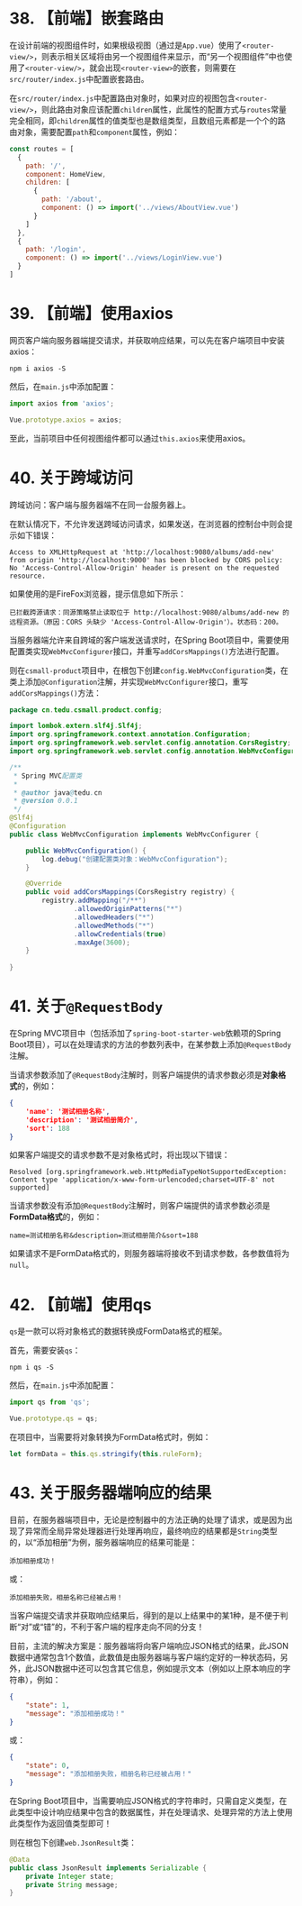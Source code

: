 # 38. 【前端】嵌套路由

在设计前端的视图组件时，如果根级视图（通过是`App.vue`）使用了`<router-view/>`，则表示相关区域将由另一个视图组件来显示，而“另一个视图组件”中也使用了`<router-view/>`，就会出现`<router-view>`的嵌套，则需要在`src/router/index.js`中配置嵌套路由。

在`src/router/index.js`中配置路由对象时，如果对应的视图包含`<router-view/>`，则此路由对象应该配置`children`属性，此属性的配置方式与`routes`常量完全相同，即`children`属性的值类型也是数组类型，且数组元素都是一个个的路由对象，需要配置`path`和`component`属性，例如：

```javascript
const routes = [
  {
    path: '/',
    component: HomeView,
    children: [
      {
        path: '/about',
        component: () => import('../views/AboutView.vue')
      }
    ]
  },
  {
    path: '/login',
    component: () => import('../views/LoginView.vue')
  }
]
```

# 39. 【前端】使用axios

网页客户端向服务器端提交请求，并获取响应结果，可以先在客户端项目中安装axios：

```
npm i axios -S
```

然后，在`main.js`中添加配置：

```javascript
import axios from 'axios';

Vue.prototype.axios = axios;
```

至此，当前项目中任何视图组件都可以通过`this.axios`来使用axios。

# 40. 关于跨域访问

跨域访问：客户端与服务器端不在同一台服务器上。

在默认情况下，不允许发送跨域访问请求，如果发送，在浏览器的控制台中则会提示如下错误：

```
Access to XMLHttpRequest at 'http://localhost:9080/albums/add-new' from origin 'http://localhost:9000' has been blocked by CORS policy: No 'Access-Control-Allow-Origin' header is present on the requested resource.
```

如果使用的是FireFox浏览器，提示信息如下所示：

```
已拦截跨源请求：同源策略禁止读取位于 http://localhost:9080/albums/add-new 的远程资源。（原因：CORS 头缺少 'Access-Control-Allow-Origin'）。状态码：200。
```

当服务器端允许来自跨域的客户端发送请求时，在Spring Boot项目中，需要使用配置类实现`WebMvcConfigurer`接口，并重写`addCorsMappings()`方法进行配置。

则在`csmall-product`项目中，在根包下创建`config.WebMvcConfiguration`类，在类上添加`@Configuration`注解，并实现`WebMvcConfigurer`接口，重写`addCorsMappings()`方法：

```java
package cn.tedu.csmall.product.config;

import lombok.extern.slf4j.Slf4j;
import org.springframework.context.annotation.Configuration;
import org.springframework.web.servlet.config.annotation.CorsRegistry;
import org.springframework.web.servlet.config.annotation.WebMvcConfigurer;

/**
 * Spring MVC配置类
 *
 * @author java@tedu.cn
 * @version 0.0.1
 */
@Slf4j
@Configuration
public class WebMvcConfiguration implements WebMvcConfigurer {

    public WebMvcConfiguration() {
        log.debug("创建配置类对象：WebMvcConfiguration");
    }

    @Override
    public void addCorsMappings(CorsRegistry registry) {
        registry.addMapping("/**")
                .allowedOriginPatterns("*")
                .allowedHeaders("*")
                .allowedMethods("*")
                .allowCredentials(true)
                .maxAge(3600);
    }
    
}
```

# 41. 关于`@RequestBody`

在Spring MVC项目中（包括添加了`spring-boot-starter-web`依赖项的Spring Boot项目），可以在处理请求的方法的参数列表中，在某参数上添加`@RequestBody`注解。

当请求参数添加了`@RequestBody`注解时，则客户端提供的请求参数必须是**对象格式**的，例如：

```json
{
    'name': '测试相册名称',
    'description': '测试相册简介',
    'sort': 188
}
```

如果客户端提交的请求参数不是对象格式时，将出现以下错误：

```
Resolved [org.springframework.web.HttpMediaTypeNotSupportedException: Content type 'application/x-www-form-urlencoded;charset=UTF-8' not supported]
```

当请求参数没有添加`@RequestBody`注解时，则客户端提供的请求参数必须是**FormData格式**的，例如：

```
name=测试相册名称&description=测试相册简介&sort=188
```

如果请求不是FormData格式的，则服务器端将接收不到请求参数，各参数值将为`null`。

# 42. 【前端】使用qs

`qs`是一款可以将对象格式的数据转换成FormData格式的框架。

首先，需要安装`qs`：

```
npm i qs -S
```

然后，在`main.js`中添加配置：

```javascript
import qs from 'qs';

Vue.prototype.qs = qs;
```

在项目中，当需要将对象转换为FormData格式时，例如：

```javascript
let formData = this.qs.stringify(this.ruleForm);
```

# 43. 关于服务器端响应的结果

目前，在服务器端项目中，无论是控制器中的方法正确的处理了请求，或是因为出现了异常而全局异常处理器进行处理再响应，最终响应的结果都是`String`类型的，以“添加相册”为例，服务器端响应的结果可能是：

```
添加相册成功！
```

或：

```
添加相册失败，相册名称已经被占用！
```

当客户端提交请求并获取响应结果后，得到的是以上结果中的某1种，是不便于判断“对”或“错”的，不利于客户端的程序走向不同的分支！

目前，主流的解决方案是：服务器端将向客户端响应JSON格式的结果，此JSON数据中通常包含1个数值，此数值是由服务器端与客户端约定好的一种状态码，另外，此JSON数据中还可以包含其它信息，例如提示文本（例如以上原本响应的字符串），例如：

```json
{
    "state": 1,
    "message": "添加相册成功！"
}
```

或：

```json
{
    "state": 0,
    "message": "添加相册失败，相册名称已经被占用！"
}
```

在Spring Boot项目中，当需要响应JSON格式的字符串时，只需自定义类型，在此类型中设计响应结果中包含的数据属性，并在处理请求、处理异常的方法上使用此类型作为返回值类型即可！

则在根包下创建`web.JsonResult`类：

``` java
@Data
public class JsonResult implements Serializable {
    private Integer state;
    private String message;
}
```









